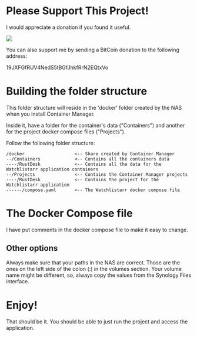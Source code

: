 # Please Support This Project!

I would appreciate a donation if you found it useful.

[![](https://www.paypalobjects.com/en_US/i/btn/btn_donateCC_LG.gif)](https://www.paypal.com/cgi-bin/webscr?cmd=_donations&business=53CD2WNX3698E&lc=US&item_name=TechByteTips&item_number=Synology%2dNAS&currency_code=USD&bn=PP%2dDonationsBF%3abtn_donateCC_LG%2egif%3aNonHosted)

You can also support me by sending a BitCoin donation to the following address:

19JXFGfRUV4NedS5tBGfJhkfRrN2EQtxVo

# Building the folder structure

This folder structure will reside in the 'docker' folder created by the NAS when you install Container Manager.

Inside it, have a folder for the container's data ("Containers") and another for the project docker compose files ("Projects").

Follow the following folder structure:

```
/docker                   <-- Share created by Container Manager
--/Containers             <-- Contains all the containers data
----/RustDesk             <-- Contains all the data for the Watchlistarr application containers
--/Projects               <-- Contains the Container Manager projects
----/RustDesk             <-- Contains the project for the Watchlistarr application
------/compose.yaml       <-- The Watchlistarr docker compose file
```

# The Docker Compose file

I have put comments in the docker compose file to make it easy to change.

## Other options

Always make sure that your paths in the NAS are correct.  Those are the ones on the left side of the colon (:) in the volumes section.  Your volume name might be different, so, always copy the values from the Synology Files interface.

# Enjoy!

That should be it.  You should be able to just run the project and access the application.